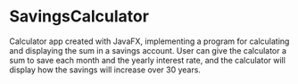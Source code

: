 # SavingsCalculator
Calculator app created with JavaFX, implementing a program for calculating and displaying the sum in a savings account. User can give the calculator a sum to save each month and the yearly interest rate, and the calculator will display how the savings will increase over 30 years.
